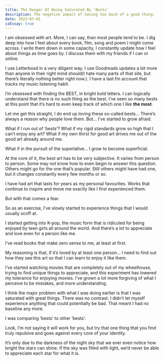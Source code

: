 ```yaml
---
title: The Danger Of Being Saturated By 'Bests'
description: The negative impact of having too much of a good thing.
date: 2023-07-01
isEssay: true
---
```


I am obsessed with art. More, I can say, than most people tend to be. I dig deep into how I feel about every book, film, song and poem I might come across. I write them down in some capacity, I constantly update how I feel about things as time goes by. I discuss them with my friends if I can or online.

I use Letterboxd in a very diligent way. I use Goodreads updates a bit more than anyone in their right mind should(I hate many parts of that site, but there’s literally nothing better right now.). I have a last.fm account that tracks my music listening habit.

I’m obsessed with finding the BEST, in bright bold letters. I can logically understand that there is no such thing as the best. I’ve seen so many bests at this point that it’s hard to even keep track of which one I like **the most**.

Let me get this straight, I do end up loving these so-called bests… There’s always a reason why people love them. But… I’ve started to grow afraid.

What if I run out of ‘bests’? What if my rigid standards grow so high that I can’t enjoy any art? What if my own thirst for good art drives me out of the good art already around me.

What if in the pursuit of the superlative… I grow to become superficial.

At the core of it, the best art has to be very subjective. It varies from person to person. Some may not know how to even begin to answer this question. Others might go for the one that’s popular. Still others might have had one, but it changes constantly every few months or so.

I have had art that lasts for years as my personal favourites. Works that continue to inspire and move me exactly like I first experienced them.

But with that comes a fear.

So as an exercise, I’ve slowly started to experience things that I would usually scoff at.

I started getting into K-pop, the music form that is ridiculed for being enjoyed by teen girls all around the world. And there’s a lot to appreciate and love even for a person like me.

I’ve read books that make zero sense to me, at least at first.

My reasoning is that, if it’s loved by at least one person… I need to find out how they see this art so that I can learn to enjoy it like them.

I’ve started watching movies that are completely out of my wheelhouse, trying to find unique things to appreciate, and this experiment has lowered my tolerance for enjoying movies. I’ve grown a lot more forgiving of what I perceive to be mistakes, and more understanding.

I think the major problem with what I was doing earlier is that I was saturated with great things. There was no contrast. I didn’t let myself experience anything that could potentially be bad. That meant I had no baseline any more.

I was comparing ‘bests’ to other ‘bests’.

Look, I’m not saying it will work for you, but try that one thing that you find truly repulsive and goes against every core of your identity.

It’s only due to the darkness of the night sky that we ever even notice how bright the stars can shine. If the sky was filled with light, we’d never be able to appreciate each star for what it is.
